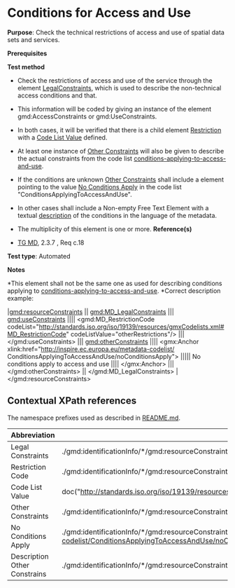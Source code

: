# Conditions for Access and Use

**Purpose**: Check the technical restrictions of access and use of spatial data sets and services.

**Prerequisites**

**Test method**

* Check the restrictions of access and use of the service through the element [LegalConstraints](#legalConstraints), which is used to describe the non-technical access conditions and that.

* This information will be coded by giving an instance of the element gmd:AccessConstraints or gmd:UseConstraints.

* In both cases, it will be verified that there is a child element [Restriction](#restrictionCode) with a [Code List Value](#codeListValue) defined.

* At least one instance of [Other Constraints](#otherConstraints) will also be given to describe the actual constraints from the code list [conditions-applying-to-access-and-use](#http://inspire.ec.europa.eu/id/ats/metadata/2.0/sds-interoperable/conditions-applying-to-access-and-use).

* If the conditions are unknown [Other Constraints](#otherConstraints) shall include a element pointing to the value [No Conditions Apply](#noConditionsApply) in the code list "ConditionsApplyingToAccessAndUse". 

* In other cases shall include a Non-empty Free Text Element with a textual [description](#description) of the conditions in the language of the metadata. 

* The multiplicity of this element is one or more.
**Reference(s)**	 

* [TG MD](http://inspire.ec.europa.eu/id/ats/metadata/2.0/common/README#ref_TG_MD), 2.3.7 , Req c.18


**Test type**: Automated

**Notes**

*This element shall not be the same one as used for describing conditions applying to [conditions-applying-to-access-and-use](#http://inspire.ec.europa.eu/id/ats/metadata/2.0/sds-interoperable/conditions-applying-to-access-and-use).
*Correct description example:

|<gmd:resourceConstraints>
||	<gmd:MD_LegalConstraints>
|||		<gmd:useConstraints>
||||			<gmd:MD_RestrictionCode codeList="http://standards.iso.org/iso/19139/resources/gmxCodelists.xml#MD_RestrictionCode" codeListValue="otherRestrictions"/>
|||		</gmd:useConstraints>
|||		<gmd:otherConstraints>
||||		<gmx:Anchor xlink:href="http://inspire.ec.europa.eu/metadata-codelist/ ConditionsApplyingToAccessAndUse/noConditionsApply">
|||||				No conditions apply to access and use 
||||			</gmx:Anchor>
|||		</gmd:otherConstraints>
||	</gmd:MD_LegalConstraints>
|</gmd:resourceConstraints>

## Contextual XPath references

The namespace prefixes used as described in [README.md](http://inspire.ec.europa.eu/id/ats/metadata/2.0/common/README#namespaces).

Abbreviation                                   |  XPath expression (relative to gmd:MD_Metadata)
-----------------------------------------------| -------------------------------------------------------------------------
<a name="legalConstraints"></a> Legal Constraints  | ./gmd:identificationInfo/\*/gmd:resourceConstraints/gmd:MD_LegalConstraints
<a name="restrictionCode"></a> Restriction Code | ./gmd:identificationInfo/\*/gmd:resourceConstraints/gmd:MD_LegalConstraints/\*/gmd:MD_RestrictionCode/@codeListValue
<a name="codeListValue"></a> Code List Value | doc("http://standards.iso.org/iso/19139/resources/gmxCodelists.xml")/gmx:CodeListDictionary[@gml:id='MD_RestrictionCode']//gml:identifier/text()
<a name="otherConstraints"></a> Other Constraints | ./gmd:identificationInfo/\*/gmd:resourceConstraints/gmd:MD_LegalConstraints/gmd:otherConstraints[1]
<a name="noConditionsApply"></a> No Conditions Apply | ./gmd:identificationInfo/\*/gmd:resourceConstraints/gmd:MD_LegalConstraints/gmd:otherConstraints[1]/gmx:Anchor/@xlink:href("http://inspire.ec.europa.eu/metadata-codelist/ConditionsApplyingToAccessAndUse/noConditionsApply")
<a name="description"></a> Description Other Constrains | ./gmd:identificationInfo/\*/gmd:resourceConstraints/gmd:MD_LegalConstraints/gmd:otherConstraints[1]/gco:CharacterString






